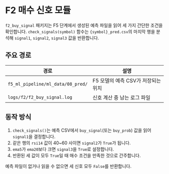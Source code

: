 # F2 매수 신호 모듈

`f2_buy_signal` 패키지는 F5 단계에서 생성된 예측 파일을 읽어 세 가지 간단한 조건을 확인합니다. `check_signals(symbol)` 함수는 `{symbol}_pred.csv`의 마지막 행을 분석해 `signal1`, `signal2`, `signal3` 값을 반환합니다.

## 주요 경로

| 경로 | 설명 |
| --- | --- |
| `f5_ml_pipeline/ml_data/08_pred/` | F5 모델의 예측 CSV가 저장되는 위치 |
| `logs/f2/f2_buy_signal.log` | 신호 계산 중 남는 로그 파일 |

## 동작 방식
1. `check_signals()`는 예측 CSV에서 `buy_signal`(또는 `buy_prob`) 값을 읽어 `signal1`을 결정합니다.
2. 같은 행의 `rsi14` 값이 40~60 사이면 `signal2`가 `True`가 됩니다.
3. `ema5`가 `ema20`보다 크면 `signal3`을 `True`로 설정합니다.
4. 반환된 세 값이 모두 `True`일 때 매수 조건을 만족한 것으로 간주합니다.

예측 파일이 없거나 읽을 수 없으면 세 신호 모두 `False`를 반환합니다.
